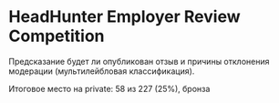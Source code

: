 # HeadHunter Employer Review Competition

Предсказание будет ли опубликован отзыв и причины отклонения модерации (мультилейбловая классификация).

Итоговое место на private: 58 из 227 (25%), бронза

